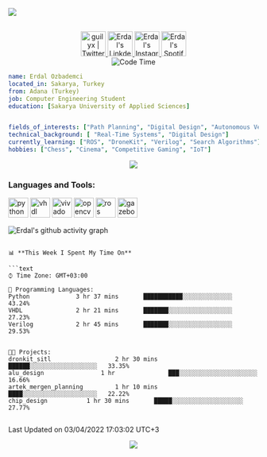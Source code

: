 ![](https://visitor-badge.glitch.me/badge?page_id=eozbademci)

<p align="center">
<br/>
<a href="https://twitter.com/erdal_ozb">
  <img alt="guilyx | Twitter" width="50px" src="https://user-images.githubusercontent.com/43545812/144034996-602b144a-16e1-41cc-99e7-c6040b20dcaf.png"/>
</a>
<a href="https://www.linkedin.com/in/erdal-%C3%B6zbademci/">
  <img alt="Erdal's LinkdeIN" width="50px" src="https://user-images.githubusercontent.com/43545812/144035037-0f415fc7-9f96-4517-a370-ccc6e78a714b.png" />
</a>
<a href="https://www.instagram.com/erdal_ozbademci">
  <img alt="Erdal's Instagram" width="50px" src="https://user-images.githubusercontent.com/43545812/144035088-0dfb165f-8fe0-4d13-896c-876c29d2b128.png" />
</a>
<a href="https://open.spotify.com/user/5yr1uay7ew6bc79hx5g53kg1g?si=c905926ee5c44da6">
  <img alt="Erdal's Spotify" width="50px" src="https://user-images.githubusercontent.com/43545812/144035120-1ad5169b-91c7-4078-bef9-6a82c733f373.png" />
</a>
<br>
<img alt="Code Time" src="https://img.shields.io/endpoint?style=flat&url=https://codetime-api.datreks.com/badge/1615?logoColor=white%26project=%26recentMS=0%26showProject=false" />
</p>

```yaml
name: Erdal Ozbademci
located_in: Sakarya, Turkey
from: Adana (Turkey)
job: Computer Engineering Student
education: [Sakarya University of Applied Sciences]


fields_of_interests: ["Path Planning", "Digital Design", "Autonomous Vehicles", "Artificial Intelligence", "Digital Image Processing", "Embedded Systems"]
technical_background: [ "Real-Time Systems", "Digital Design"]
currently_learning: ["ROS", "DroneKit", "Verilog", "Search Algorithms"]
hobbies: ["Chess", "Cinema", "Competitive Gaming", "IoT"]
```



<p align="center">
  <a href="https://spotify-github-profile.vercel.app/api/view?uid=11147618695&redirect=true">
    <img src="https://spotify-github-profile.vercel.app/api/view?uid=5yr1uay7ew6bc79hx5g53kg1g&cover_image=true&theme=default&bar_color=53b14f&bar_color_cover=true">
  </a>
</p>

<h3 align="left">Languages and Tools:</h3>
<p align="left"> 
<img
      src="https://img.icons8.com/color/344/python--v2.png"
      alt="python" width="40" height="40" /> 
 <img      src="https://raw.githubusercontent.com/SublimeText/AFileIcon/74e3c8ec7141814eba04aec95a85a8af938a4c61/icons/multi/file_type_vhdl%403x.png"
      alt="vhdl" width="40" height="40" />
<img      src="https://user-images.githubusercontent.com/56430787/105164182-1afa8a80-5b15-11eb-8ac3-7ae5c9f0e15e.png"
      alt="vivado" width="40" height="40" /> 
      <img      src="https://symbols.getvecta.com/stencil_90/39_opencv-icon.247c70711b.svg"
      alt="opencv" width="40" height="40" />  <img      src="https://answers.ros.org/upfiles/14554624266871161.png"
      alt="ros" width="40" height="40" />  <img      src="https://gazebosim.org/assets/logos/gazebo_icon_pos-76b768ca51b0c24a5e5ddeb5a844baf3a3efc83e42affae355ed6ce9326707e4.svg"
      alt="gazebo" width="40" height="40" /> 
 


      
![Erdal's github activity graph](https://activity-graph.herokuapp.com/graph?username=eozbademci&theme=xcode)


```

📊 **This Week I Spent My Time On** 

```text
⌚︎ Time Zone: GMT+03:00

💬 Programming Languages: 
Python             3 hr 37 mins       ███████████░░░░░░░░░░░░░░   43.24% 
VHDL               2 hr 21 mins       ███████░░░░░░░░░░░░░░░░░░   27.23% 
Verilog            2 hr 45 mins       ███████░░░░░░░░░░░░░░░░░░   29.53% 


🐱‍💻 Projects: 
dronkit_sitl                  2 hr 30 mins       ██████░░░░░░░░░░░░░░░░░░░   33.35% 
alu_design	              1 hr               ███░░░░░░░░░░░░░░░░░░░░░░   16.66% 
artek_mergen_planning         1 hr 10 mins       ████░░░░░░░░░░░░░░░░░░░░░   22.22% 
chip_design		      1 hr 30 mins       █████░░░░░░░░░░░░░░░░░░░░   27.77% 


```


 Last Updated on 03/04/2022 17:03:02  UTC+3
<!--END_SECTION:waka-->

<p align="center">
  <img src="https://capsule-render.vercel.app/api?type=waving&color=gradient&height=60&section=footer"/>
</p>
